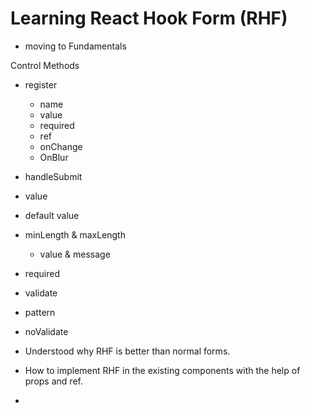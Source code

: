 # Learning React Hook Form (RHF)


- moving to Fundamentals

Control Methods
- register
    - name
    - value
    - required
    - ref
    - onChange
    - OnBlur

- handleSubmit
- value
- default value
- minLength & maxLength
    - value & message
- required
- validate
- pattern
- noValidate


- Understood why RHF is better than normal forms.
- How to implement RHF in the existing components with the help of props and ref.
- 